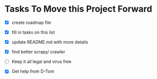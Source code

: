# Tasks To Move this Project Forward
- [x] create roadmap file
- [x] fill in tasks on this list
- [x] update README.md with more details
- [x] find better scrapy/ crawler
- [ ] Keep it all legal and virus free
- [x] Get help from D-Tom

